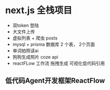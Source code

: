 # next.js 全栈项目
- 双token 登陆
- 大文件上传
- 虚拟列表 + 爬虫 posts
- mysql + prisma 数据库
  2 个表， 2个页面
- 单词拍照读ai
- 狗狗生成照片 coze api
- reactFLow
  工作流 拖拽生成 可视化低代码引用

## 低代码Agent开发框架ReactFlow
